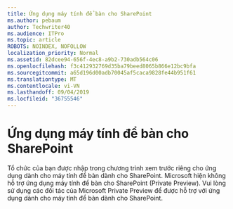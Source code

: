 ```yaml
---
title: Ứng dụng máy tính để bàn cho SharePoint
ms.author: pebaum
author: Techwriter40
ms.audience: ITPro
ms.topic: article
ROBOTS: NOINDEX, NOFOLLOW
localization_priority: Normal
ms.assetid: 82dcee94-656f-4ec8-a9b2-730adb564c06
ms.openlocfilehash: f3c412932769d35ba79beed8065b866e12bc9bfa
ms.sourcegitcommit: a65d196d00adb70045af5caca9828fe44b951f61
ms.translationtype: MT
ms.contentlocale: vi-VN
ms.lasthandoff: 09/04/2019
ms.locfileid: "36755546"
---
```

# <a name="desktop-app-for-sharepoint"></a>Ứng dụng máy tính để bàn cho SharePoint

Tổ chức của bạn được nhập trong chương trình xem trước riêng cho ứng dụng dành cho máy tính để bàn dành cho SharePoint. Microsoft hiện không hỗ trợ ứng dụng máy tính để bàn cho SharePoint (Private Preview). Vui lòng sử dụng các đối tác của Microsoft Private Preview để được hỗ trợ với ứng dụng dành cho máy tính để bàn dành cho SharePoint.
